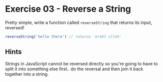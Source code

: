 # Exercise 03 - Reverse a String

Pretty simple, write a function called `reverseString` that returns its input, reversed!

```javascript
reverseString('hello there') // returns 'ereht olleh'
```

## Hints
Strings in JavaScript cannot be reversed directly so you're going to have to split it into something else first.. do the reversal and then join it back together into a string.

